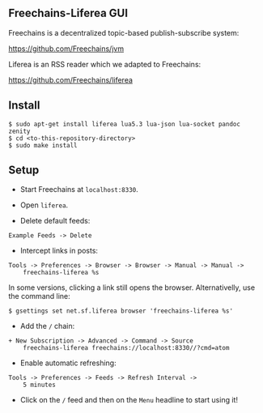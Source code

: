 ## Freechains-Liferea GUI

Freechains is a decentralized topic-based publish-subscribe system:

https://github.com/Freechains/jvm

Liferea is an RSS reader which we adapted to Freechains:

https://github.com/Freechains/liferea

## Install

```
$ sudo apt-get install liferea lua5.3 lua-json lua-socket pandoc zenity
$ cd <to-this-repository-directory>
$ sudo make install
```

## Setup

- Start Freechains at `localhost:8330`.

- Open `liferea`.

- Delete default feeds:

```
Example Feeds -> Delete
```

- Intercept links in posts:

```
Tools -> Preferences -> Browser -> Browser -> Manual -> Manual ->
    freechains-liferea %s
```

In some versions, clicking a link still opens the browser.
Alternativelly, use the command line:

```
$ gsettings set net.sf.liferea browser 'freechains-liferea %s'
```

- Add the `/` chain:

```
+ New Subscription -> Advanced -> Command -> Source
    freechains-liferea freechains://localhost:8330//?cmd=atom
```

- Enable automatic refreshing:
```
Tools -> Preferences -> Feeds -> Refresh Interval ->
    5 minutes
```

- Click on the `/` feed and then on the `Menu` headline to start using it!
